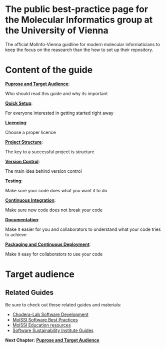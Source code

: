 # The public best-practice page for the Molecular Informatics group at the University of Vienna

The official MolInfo-Vienna guidline for modern molecular informaticians to keep the focus on the reasearch than the how to set up their repository.


# Content of the guide

[__Puprose and Target Audience__](https://github.com/molinfo-vienna/wiki/PURPOSE.md):

Who should read this guide and why its important

[__Quick Setup__](https://github.com/molinfo-vienna/wiki/QUICK_SETUP.md):

For everyone interested in getting started right away

[__Licencing__](https://github.com/molinfo-vienna/wiki/LICENCING.md):

Choose a proper licence

[__Project Structure__](https://github.com/molinfo-vienna/wiki/LICENCING.md):

The key to a successful project is structure

[__Version Control__](https://github.com/molinfo-vienna/wiki/VERSION_CONTROL.md): 

The main idea behind version control

[__Testing__](https://github.com/molinfo-vienna/wiki/UNIT_TESTING.md):

Make sure your code does what you want it to do

[__Continuous Integration__](https://github.com/molinfo-vienna/wiki/CONTINUOUS_INTEGRATION.md):

Make sure new code does not break your code

[__Documentation__](https://github.com/molinfo-vienna/wiki/DOCUMENTATION.md):

Make it easier for you and collaborators to understand what your code tries to achieve

[__Packaging and Continuous Deployment__](https://github.com/molinfo-vienna/private_wiki/blob/main/CONTINUOUS_DEPLOYMENT.md):

Make it easy for collaborators to use your code

# Target audience



## Related Guides

Be sure to check out these related guides and materials:
* [Chodera-Lab Software Development](https://github.com/choderalab/software-development/blob/master/README.md)
* [MolSSI Software Best Practices](https://molssi.org/education/best-practices/)
* [MolSSI Education resources](https://molssi-education.github.io/resources.html)
* [Software Sustainability Institute Guides](https://software.ac.uk/resources/guides)

__Next Chapter:__ [__Puprose and Target Audience__](https://github.com/molinfo-vienna/wiki/blob/additional_readme/PURPOSE.md)